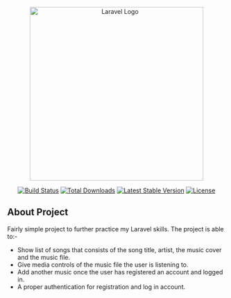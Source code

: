 <p align="center"><a href="https://laravel.com" target="_blank"><img src="https://i.imgur.com/YOVceYD.png" width="400" alt="Laravel Logo"></a></p>

<p align="center">
<a href="https://travis-ci.org/laravel/framework"><img src="https://travis-ci.org/laravel/framework.svg" alt="Build Status"></a>
<a href="https://packagist.org/packages/laravel/framework"><img src="https://img.shields.io/packagist/dt/laravel/framework" alt="Total Downloads"></a>
<a href="https://packagist.org/packages/laravel/framework"><img src="https://img.shields.io/packagist/v/laravel/framework" alt="Latest Stable Version"></a>
<a href="https://packagist.org/packages/laravel/framework"><img src="https://img.shields.io/packagist/l/laravel/framework" alt="License"></a>
</p>

## About Project

Fairly simple project to further practice my Laravel skills. The project is able to:-

- Show list of songs that consists of the song title, artist, the music cover and the music file.
- Give media controls of the music file the user is listening to.
- Add another music once the user has registered an account and logged in.
- A proper authentication for registration and log in account.
